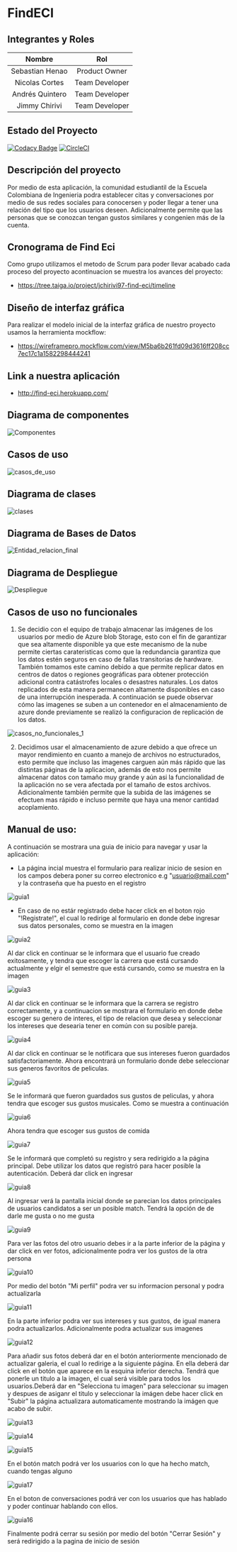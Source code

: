# FindECI

## Integrantes y Roles

|     Nombre    |     Rol         |
|:--------------:|:-------------: |
|Sebastian Henao|Product Owner    |
|Nicolas Cortes |Team Developer   |
|Andrés Quintero|Team Developer   |
|Jimmy Chirivi  |Team Developer   |

## Estado del Proyecto
[![Codacy Badge](https://app.codacy.com/project/badge/Grade/4a6a74e870f249488c6e5cf64756b313)](https://www.codacy.com/gh/FindECI/find-eci?utm_source=github.com&amp;utm_medium=referral&amp;utm_content=FindECI/find-eci&amp;utm_campaign=Badge_Grade)
[![CircleCI](https://circleci.com/gh/FindECI/find-eci.svg?style=svg)](https://circleci.com/gh/FindECI/find-eci)
## Descripción del proyecto

Por medio de esta aplicación, la comunidad estudiantil de la Escuela Colombiana de Ingenieria podra establecer citas y conversaciones por medio de sus redes sociales para conocersen y poder llegar a tener una relación del tipo que los usuarios deseen. Adicionalmente permite que las personas que se conozcan tengan gustos similares y congenien más de la cuenta. 


## Cronograma de Find Eci

Como grupo utilizamos el metodo de Scrum para poder llevar acabado cada proceso del proyecto acontinuacion se muestra los avances del proyecto: 

- https://tree.taiga.io/project/jchirivi97-find-eci/timeline

## Diseño de interfaz gráfica 

Para realizar el modelo inicial de la interfaz gráfica de nuestro proyecto usamos la herramienta mockflow:

* https://wireframepro.mockflow.com/view/M5ba6b261fd09d3616ff208cc7ec17c1a1582298444241

## Link a nuestra aplicación 
* http://find-eci.herokuapp.com/

## Diagrama de componentes
![Componentes](https://user-images.githubusercontent.com/47215172/82507691-9f999280-9ac8-11ea-971c-d299c0084e72.PNG)
## Casos de uso
![casos_de_uso](https://user-images.githubusercontent.com/48091585/82500436-fb5c1f80-9ab8-11ea-9b07-f42faf213199.png)
##  Diagrama de clases
![clases](https://user-images.githubusercontent.com/48091585/82500557-2fcfdb80-9ab9-11ea-93ab-68af914b8c93.png)
##  Diagrama de Bases de Datos
![Entidad_relacion_final](https://user-images.githubusercontent.com/48091585/82500468-0911a500-9ab9-11ea-9612-363c13771113.png)
## Diagrama de Despliegue
![Despliegue](https://user-images.githubusercontent.com/48091585/82508049-7f1e0800-9ac9-11ea-91b7-99ef49b22894.png)

## Casos de uso no funcionales

1. Se decidio con el equipo de trabajo almacenar las imágenes de los usuarios por medio de Azure blob Storage, esto con el fin de garantizar que sea altamente disponible ya que este mecanismo de la nube permite ciertas carateristicas como que la redundancia garantiza que los datos estén seguros en caso de fallas transitorias de hardware.
También tomamos este camino debido a que permite replicar datos en centros de datos o regiones geográficas para obtener protección adicional contra catástrofes locales o desastres naturales. Los datos replicados de esta manera permanecen altamente disponibles en caso de una interrupción inesperada.
A continuación se puede observar cómo las imagenes se suben a un contenedor en el almacenamiento de azure donde previamente se realizó la configuracion de replicación de los datos.

![casos_no_funcionales_1](https://user-images.githubusercontent.com/48091585/82507072-edad9680-9ac6-11ea-81c5-db22d0f1fd04.png)

2. Decidimos usar el almacenamiento de azure debido a que ofrece un mayor rendimiento en cuanto a manejo de archivos no estructurados, esto permite que incluso las imagenes carguen aún más rápido que las distintas páginas de la aplicacion, además de esto nos permite almacenar datos con tamaño muy grande y aún asi la funcionalidad de la aplicación no se vera afectada por el tamaño de estos archivos. Adicionalmente también permite que la subida de las imágenes se efectuen mas rápido e incluso permite que haya una menor cantidad acoplamiento. 

## Manual de uso:
A continuación se mostrara una guia de inicio para navegar y usar la aplicación:
* La página incial muestra el formulario para realizar inicio de sesion en los campos debera poner su correo electronico e.g "usuario@mail.com" y la contraseña que ha puesto en el registro

![guia1](https://user-images.githubusercontent.com/48091585/82501357-c18c1880-9aba-11ea-807b-f0d282403d17.png)

* En caso de no estár registrado debe hacer click en el boton rojo "!Registrate!", el cual lo redirige al formulario en donde debe ingresar sus datos personales, como se muestra en la imagen

![guia2](https://user-images.githubusercontent.com/48091585/82501842-86d6b000-9abb-11ea-8680-ac4f5fe8b32f.png)

Al dar click en continuar se le informara que el usuario fue creado exitosamente, y tendra que escoger la carrera que está cursando actualmente y elgir el semestre que está cursando, como se muestra en la imagen

![guia3](https://user-images.githubusercontent.com/48091585/82502092-049abb80-9abc-11ea-8a31-86f0265c9eb7.png)

Al dar click en continuar se le informara que la carrera se registro correctamente, y a continuacion se mostrara el formulario en donde debe escoger su genero de interes, el tipo de relacion que desea y seleccionar los intereses que desearia tener en común con su posible pareja.

![guia4](https://user-images.githubusercontent.com/48091585/82502414-a6220d00-9abc-11ea-91b6-39e3653532e3.png)

Al dar click en continuar se le notificara que sus intereses fueron guardados satisfactoriamente. Ahora encontrará un formulario donde debe seleccionar sus generos favoritos de peliculas.

![guia5](https://user-images.githubusercontent.com/48091585/82502625-2cd6ea00-9abd-11ea-93d9-d70d3937cbf2.png)

Se le informará que fueron guardados sus gustos de peliculas, y ahora tendra que escoger sus gustos musicales. Como se muestra a continuación 

![guia6](https://user-images.githubusercontent.com/48091585/82503087-3ca2fe00-9abe-11ea-9a06-75a2e3e16b72.png)

Ahora tendra que escoger sus gustos de comida 

![guia7](https://user-images.githubusercontent.com/48091585/82503318-a6bba300-9abe-11ea-8552-0fa0772020c3.png)

Se le informará que completó su registro y sera redirigido a la página principal. Debe utilizar los datos que registró para hacer posible la autenticación. Deberá dar click en ingresar

![guia8](https://user-images.githubusercontent.com/48091585/82503721-732d4880-9abf-11ea-96c9-1766799046be.png)

Al ingresar verá la pantalla inicial donde se parecian los datos principales de usuarios candidatos a ser un posible match. Tendrá la opción de de darle me gusta o no me gusta 

![guia9](https://user-images.githubusercontent.com/48091585/82504063-2007c580-9ac0-11ea-898b-f6755c54b171.png)

Para ver las fotos del otro usuario debes ir a la parte inferior de la página y dar click en ver fotos, adicionalmente podra ver los gustos de la otra persona 

![guia10](https://user-images.githubusercontent.com/48091585/82504359-ca7fe880-9ac0-11ea-84c0-b666512ed943.png)

Por medio del botón "Mi perfil" podra ver su informacion personal y podra actualizarla 

![guia11](https://user-images.githubusercontent.com/48091585/82504499-29ddf880-9ac1-11ea-976a-5ff5cf8b3816.png)

En la parte inferior podra ver sus intereses y sus gustos, de igual manera podra actualizarlos. Adicionalmente podra actualizar sus imagenes

![guia12](https://user-images.githubusercontent.com/48091585/82504748-c0aab500-9ac1-11ea-8b9f-07df7ab8e2ce.png)

Para añadir sus fotos deberá dar en el botón anteriormente mencionado de actualizar galeria, el cual lo redirige a la siguiente página. En ella deberá dar click en el botón que aparece en la esquina inferior derecha. Tendrá que ponerle un titulo a la imagen, el cual será visible para todos los usuarios.Deberá dar en "Selecciona tu imagen" para seleccionar su imagen y despues de asiganr el titulo y seleccionar la imágen debe hacer click en "Subir" la página actualizara automaticamente mostrando la imágen que acabo de subir.

![guia13](https://user-images.githubusercontent.com/48091585/82505120-9a394980-9ac2-11ea-87eb-793569815676.png)

![guia14](https://user-images.githubusercontent.com/48091585/82505251-d53b7d00-9ac2-11ea-8fdc-01821a801cc4.png)

![guia15](https://user-images.githubusercontent.com/48091585/82505334-09af3900-9ac3-11ea-90d5-efffba3558f5.png)

En el botón match podrá ver los usuarios con lo que ha hecho match, cuando tengas alguno

![guia17](https://user-images.githubusercontent.com/48091585/82505786-e1740a00-9ac3-11ea-96ba-2910937454bb.png)

En el boton de conversaciones podrá ver con los usuarios que has hablado y poder continuar hablando con ellos.

![guia16](https://user-images.githubusercontent.com/48091585/82505536-9823ba80-9ac3-11ea-9194-b9fb94a4c516.png)

Finalmente podrá cerrar su sesión por medio del botón "Cerrar Sesión" y será redirigido a la pagina de inicio de sesión

